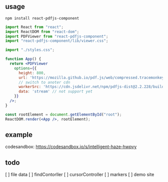 ## usage

`npm install react-pdfjs-component`

```jsx
import React from "react";
import ReactDOM from "react-dom";
import PDFViewer from "react-pdfjs-component";
import "react-pdfjs-component/lib/viewer.css";

import "./styles.css";

function App() {
  return <PDFViewer 
    options={{ 
      height: 800,
      url: 'https://mozilla.github.io/pdf.js/web/compressed.tracemonkey-pldi-09.pdf',
      // switch to anoter cdn
      workerSrc: 'https://cdn.jsdelivr.net/npm/pdfjs-dist@2.2.228/build/pdf.worker.min.js',
      data: 'stream' // not support yet
    }} 
  />;
}

const rootElement = document.getElementById("root");
ReactDOM.render(<App />, rootElement);

```

## example

codesandbox: https://codesandbox.io/s/intelligent-haze-hwpvy


## todo

[ ] file data
[ ] findContorller
[ ] cursorController
[ ] markers
[ ] demo site
